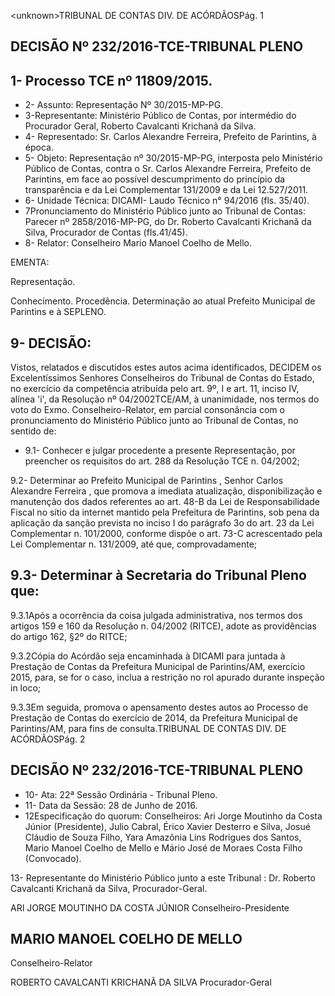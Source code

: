 &lt;unknown&gt;TRIBUNAL DE CONTAS DIV. DE ACÓRDÃOSPág. 1

## DECISÃO Nº 232/2016-TCE-TRIBUNAL PLENO

## 1- Processo TCE nº 11809/2015.

- 2- Assunto: Representação Nº 30/2015-MP-PG.
- 3-Representante: Ministério Público de Contas, por intermédio do Procurador Geral, Roberto Cavalcanti Krichanã da Silva.
- 4- Representado: Sr. Carlos Alexandre Ferreira, Prefeito de Parintins, à época.
- 5- Objeto: Representação nº 30/2015-MP-PG, interposta pelo  Ministério Público de Contas, contra o Sr. Carlos Alexandre  Ferreira, Prefeito de  Parintins, em  face  ao  possível descumprimento  do  princípio  da  transparência  e  da  Lei  Complementar  131/2009  e  da  Lei 12.527/2011.
- 6- Unidade Técnica: DICAMI- Laudo Técnico n° 94/2016 (fls. 35/40).
- 7Pronunciamento  do  Ministério  Público  junto  ao  Tribunal  de  Contas: Parecer  nº 2858/2016-MP-PG,  do  Dr.  Roberto  Cavalcanti  Krichanã  da  Silva,  Procurador  de  Contas (fls.41/45).
- 8- Relator: Conselheiro Mario Manoel Coelho de Mello.

EMENTA:

Representação.

Conhecimento.  Procedência. Determinação  ao atual Prefeito Municipal de Parintins e à SEPLENO.

## 9- DECISÃO:

Vistos,  relatados  e  discutidos  estes  autos  acima  identificados, DECIDEM os Excelentíssimos Senhores Conselheiros do Tribunal de Contas do Estado,  no exercício da competência atribuída pelo art. 9º, I e art. 11, inciso IV, alínea 'i', da Resolução nº 04/2002TCE/AM, à  unanimidade, nos  termos  do  voto  do  Exmo.  Conselheiro-Relator, em  parcial consonância com o pronunciamento do Ministério Público junto ao Tribunal de Contas, no sentido de:

- 9.1- Conhecer e julgar procedente a presente Representação, por preencher os requisitos do art. 288 da Resolução TCE n. 04/2002;

9.2- Determinar ao Prefeito Municipal de Parintins , Senhor Carlos Alexandre Ferreira ,  que  promova  a  imediata  atualização,  disponibilização  e  manutenção  dos  dados referentes ao art. 48-B da Lei de Responsabilidade Fiscal no sítio da internet mantido pela Prefeitura de Parintins, sob pena da aplicação da sanção prevista no inciso I do parágrafo 3o do art. 23 da Lei Complementar n. 101/2000, conforme dispõe o art. 73-C acrescentado pela Lei Complementar n. 131/2009, até que, comprovadamente;

## 9.3- Determinar à Secretaria do Tribunal Pleno que:

9.3.1Após  a  ocorrência  da  coisa  julgada  administrativa,  nos  termos  dos artigos 159 e 160 da Resolução n. 04/2002 (RITCE), adote as providências do artigo 162, §2º do RITCE;

9.3.2Cópia do Acórdão seja encaminhada à DICAMI para juntada à Prestação de Contas da Prefeitura Municipal de Parintins/AM, exercício 2015, para, se for o caso, inclua a restrição no rol apurado durante inspeção in loco;

9.3.3Em  seguida,  promova  o  apensamento  destes  autos  ao  Processo  de Prestação de Contas do exercício de 2014, da Prefeitura Municipal de Parintins/AM, para fins de consulta.TRIBUNAL DE CONTAS DIV. DE ACÓRDÃOSPág. 2

## DECISÃO Nº 232/2016-TCE-TRIBUNAL PLENO

- 10- Ata: 22ª Sessão Ordinária - Tribunal Pleno.
- 11- Data da Sessão: 28 de Junho de 2016.
- 12Especificação do quorum: Conselheiros: Ari Jorge Moutinho da Costa Júnior (Presidente), Julio Cabral, Érico Xavier Desterro e Silva, Josué Cláudio de Souza Filho, Yara Amazônia Lins Rodrigues dos Santos, Mario Manoel Coelho de Mello e Mário José de Moraes Costa Filho (Convocado).

13-  Representante  do Ministério  Público  junto  a  este Tribunal :  Dr.  Roberto  Cavalcanti Krichanã da Silva, Procurador-Geral.

ARI JORGE MOUTINHO DA COSTA JÚNIOR Conselheiro-Presidente

## MARIO MANOEL COELHO DE MELLO

Conselheiro-Relator

ROBERTO CAVALCANTI KRICHANÃ DA SILVA Procurador-Geral